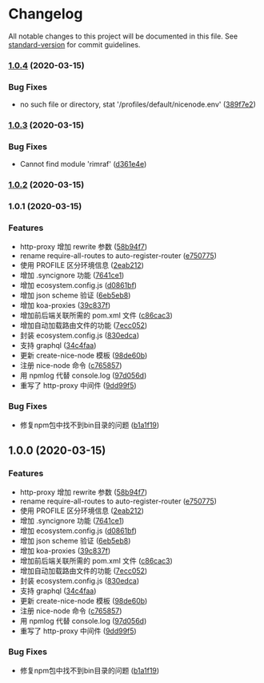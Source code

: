 # Changelog

All notable changes to this project will be documented in this file. See [standard-version](https://github.com/conventional-changelog/standard-version) for commit guidelines.

### [1.0.4](https://github.com/zhongzhi107/nice-node/compare/v1.0.3...v1.0.4) (2020-03-15)


### Bug Fixes

* no such file or directory, stat '/profiles/default/nicenode.env' ([389f7e2](https://github.com/zhongzhi107/nice-node/commit/389f7e2da78fff0d0f5e7f24d913f86423e198f4))

### [1.0.3](https://github.com/zhongzhi107/nice-node/compare/v1.0.2...v1.0.3) (2020-03-15)


### Bug Fixes

* Cannot find module 'rimraf' ([d361e4e](https://github.com/zhongzhi107/nice-node/commit/d361e4eea55cb840556a8139195857edd33af497))

### [1.0.2](https://github.com/zhongzhi107/nice-node/compare/v1.0.1...v1.0.2) (2020-03-15)

### 1.0.1 (2020-03-15)


### Features

* http-proxy 增加 rewrite 参数 ([58b94f7](https://github.com/zhongzhi107/nice-node/commit/58b94f7ef4a640f633672405cb9767ca3ce746fd))
* rename require-all-routes to auto-register-router ([e750775](https://github.com/zhongzhi107/nice-node/commit/e750775f26f56290c83db6902ab470ffa40550ae))
* 使用 PROFILE 区分环境信息 ([2eab212](https://github.com/zhongzhi107/nice-node/commit/2eab212a0d942e6ea3455a3f362751b320d11642))
* 增加 .syncignore 功能 ([7641ce1](https://github.com/zhongzhi107/nice-node/commit/7641ce19877437959a75bcb822136844c9c3125c))
* 增加 ecosystem.config.js ([d0861bf](https://github.com/zhongzhi107/nice-node/commit/d0861bfc7708eda6898c95ee1916722c4c5ae5fa))
* 增加 json scheme 验证 ([6eb5eb8](https://github.com/zhongzhi107/nice-node/commit/6eb5eb8cde2f4f3788b046f2b7cc736cac890d85))
* 增加 koa-proxies ([39c837f](https://github.com/zhongzhi107/nice-node/commit/39c837f890e5a12bca7d4cd64e767b20e3fff2d8))
* 增加前后端关联所需的 pom.xml 文件 ([c86cac3](https://github.com/zhongzhi107/nice-node/commit/c86cac3f570aa1882b2f9c156afb9a7863abe676))
* 增加自动加载路由文件的功能 ([7ecc052](https://github.com/zhongzhi107/nice-node/commit/7ecc052a03595e596b79e342bc96e0bbee81c0a2))
* 封装 ecosystem.config.js ([830edca](https://github.com/zhongzhi107/nice-node/commit/830edca309d59cad808c670b0ac0fd57dc0f4dfb))
* 支持 graphql ([34c4faa](https://github.com/zhongzhi107/nice-node/commit/34c4faa243e6d65365114ca91005c1b0e77222a4))
* 更新 create-nice-node 模板 ([98de60b](https://github.com/zhongzhi107/nice-node/commit/98de60b681a395ce155dfbe397a93e81eb07b2a6))
* 注册 nice-node 命令 ([c765857](https://github.com/zhongzhi107/nice-node/commit/c76585793fbf9a595c9a8bc857ede6dd62144aef))
* 用 npmlog 代替 console.log ([97d056d](https://github.com/zhongzhi107/nice-node/commit/97d056d37ab1cfbbbe0d31376693538c2b2219b2))
* 重写了 http-proxy 中间件 ([9dd99f5](https://github.com/zhongzhi107/nice-node/commit/9dd99f5148b25ee622c1e0938583e343c50eedfc))


### Bug Fixes

* 修复npm包中找不到bin目录的问题 ([b1a1f19](https://github.com/zhongzhi107/nice-node/commit/b1a1f19c61f4d60cd0ec1df0250e8f99f1fca778))

## 1.0.0 (2020-03-15)


### Features

* http-proxy 增加 rewrite 参数 ([58b94f7](https://github.com/zhongzhi107/nice-node/commit/58b94f7ef4a640f633672405cb9767ca3ce746fd))
* rename require-all-routes to auto-register-router ([e750775](https://github.com/zhongzhi107/nice-node/commit/e750775f26f56290c83db6902ab470ffa40550ae))
* 使用 PROFILE 区分环境信息 ([2eab212](https://github.com/zhongzhi107/nice-node/commit/2eab212a0d942e6ea3455a3f362751b320d11642))
* 增加 .syncignore 功能 ([7641ce1](https://github.com/zhongzhi107/nice-node/commit/7641ce19877437959a75bcb822136844c9c3125c))
* 增加 ecosystem.config.js ([d0861bf](https://github.com/zhongzhi107/nice-node/commit/d0861bfc7708eda6898c95ee1916722c4c5ae5fa))
* 增加 json scheme 验证 ([6eb5eb8](https://github.com/zhongzhi107/nice-node/commit/6eb5eb8cde2f4f3788b046f2b7cc736cac890d85))
* 增加 koa-proxies ([39c837f](https://github.com/zhongzhi107/nice-node/commit/39c837f890e5a12bca7d4cd64e767b20e3fff2d8))
* 增加前后端关联所需的 pom.xml 文件 ([c86cac3](https://github.com/zhongzhi107/nice-node/commit/c86cac3f570aa1882b2f9c156afb9a7863abe676))
* 增加自动加载路由文件的功能 ([7ecc052](https://github.com/zhongzhi107/nice-node/commit/7ecc052a03595e596b79e342bc96e0bbee81c0a2))
* 封装 ecosystem.config.js ([830edca](https://github.com/zhongzhi107/nice-node/commit/830edca309d59cad808c670b0ac0fd57dc0f4dfb))
* 支持 graphql ([34c4faa](https://github.com/zhongzhi107/nice-node/commit/34c4faa243e6d65365114ca91005c1b0e77222a4))
* 更新 create-nice-node 模板 ([98de60b](https://github.com/zhongzhi107/nice-node/commit/98de60b681a395ce155dfbe397a93e81eb07b2a6))
* 注册 nice-node 命令 ([c765857](https://github.com/zhongzhi107/nice-node/commit/c76585793fbf9a595c9a8bc857ede6dd62144aef))
* 用 npmlog 代替 console.log ([97d056d](https://github.com/zhongzhi107/nice-node/commit/97d056d37ab1cfbbbe0d31376693538c2b2219b2))
* 重写了 http-proxy 中间件 ([9dd99f5](https://github.com/zhongzhi107/nice-node/commit/9dd99f5148b25ee622c1e0938583e343c50eedfc))


### Bug Fixes

* 修复npm包中找不到bin目录的问题 ([b1a1f19](https://github.com/zhongzhi107/nice-node/commit/b1a1f19c61f4d60cd0ec1df0250e8f99f1fca778))
